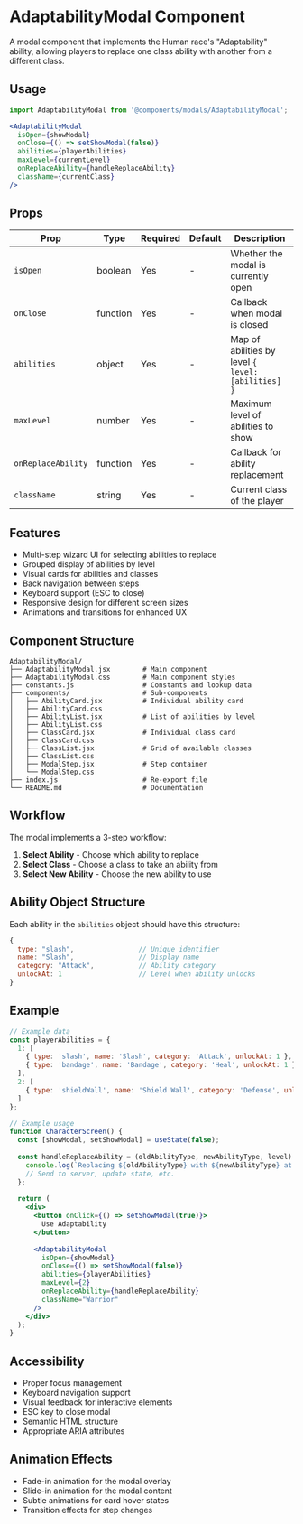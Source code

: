 # AdaptabilityModal Component

A modal component that implements the Human race's "Adaptability" ability, allowing players to replace one class ability with another from a different class.

## Usage

```jsx
import AdaptabilityModal from '@components/modals/AdaptabilityModal';

<AdaptabilityModal 
  isOpen={showModal}
  onClose={() => setShowModal(false)}
  abilities={playerAbilities}
  maxLevel={currentLevel}
  onReplaceAbility={handleReplaceAbility}
  className={currentClass}
/>
```

## Props

| Prop | Type | Required | Default | Description |
|------|------|----------|---------|-------------|
| `isOpen` | boolean | Yes | - | Whether the modal is currently open |
| `onClose` | function | Yes | - | Callback when modal is closed |
| `abilities` | object | Yes | - | Map of abilities by level `{ level: [abilities] }` |
| `maxLevel` | number | Yes | - | Maximum level of abilities to show |
| `onReplaceAbility` | function | Yes | - | Callback for ability replacement |
| `className` | string | Yes | - | Current class of the player |

## Features

- Multi-step wizard UI for selecting abilities to replace
- Grouped display of abilities by level
- Visual cards for abilities and classes
- Back navigation between steps
- Keyboard support (ESC to close)
- Responsive design for different screen sizes
- Animations and transitions for enhanced UX

## Component Structure

```
AdaptabilityModal/
├── AdaptabilityModal.jsx        # Main component
├── AdaptabilityModal.css        # Main component styles
├── constants.js                 # Constants and lookup data
├── components/                  # Sub-components
│   ├── AbilityCard.jsx          # Individual ability card
│   ├── AbilityCard.css
│   ├── AbilityList.jsx          # List of abilities by level
│   ├── AbilityList.css
│   ├── ClassCard.jsx            # Individual class card
│   ├── ClassCard.css
│   ├── ClassList.jsx            # Grid of available classes
│   ├── ClassList.css
│   ├── ModalStep.jsx            # Step container
│   └── ModalStep.css
├── index.js                     # Re-export file
└── README.md                    # Documentation
```

## Workflow

The modal implements a 3-step workflow:

1. **Select Ability** - Choose which ability to replace
2. **Select Class** - Choose a class to take an ability from
3. **Select New Ability** - Choose the new ability to use

## Ability Object Structure

Each ability in the `abilities` object should have this structure:

```javascript
{
  type: "slash",                // Unique identifier
  name: "Slash",                // Display name
  category: "Attack",           // Ability category
  unlockAt: 1                   // Level when ability unlocks
}
```

## Example

```jsx
// Example data
const playerAbilities = {
  1: [
    { type: 'slash', name: 'Slash', category: 'Attack', unlockAt: 1 },
    { type: 'bandage', name: 'Bandage', category: 'Heal', unlockAt: 1 }
  ],
  2: [
    { type: 'shieldWall', name: 'Shield Wall', category: 'Defense', unlockAt: 2 }
  ]
};

// Example usage
function CharacterScreen() {
  const [showModal, setShowModal] = useState(false);
  
  const handleReplaceAbility = (oldAbilityType, newAbilityType, level) => {
    console.log(`Replacing ${oldAbilityType} with ${newAbilityType} at level ${level}`);
    // Send to server, update state, etc.
  };
  
  return (
    <div>
      <button onClick={() => setShowModal(true)}>
        Use Adaptability
      </button>
      
      <AdaptabilityModal 
        isOpen={showModal}
        onClose={() => setShowModal(false)}
        abilities={playerAbilities}
        maxLevel={2}
        onReplaceAbility={handleReplaceAbility}
        className="Warrior"
      />
    </div>
  );
}
```

## Accessibility

- Proper focus management
- Keyboard navigation support
- Visual feedback for interactive elements
- ESC key to close modal
- Semantic HTML structure
- Appropriate ARIA attributes

## Animation Effects

- Fade-in animation for the modal overlay
- Slide-in animation for the modal content
- Subtle animations for card hover states
- Transition effects for step changes